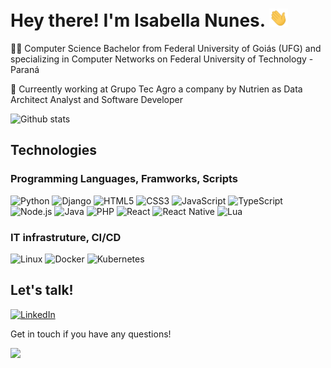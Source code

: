 # Hey there! I'm Isabella Nunes. <img src="https://raw.githubusercontent.com/isabellanunes/isabellanunes/master/.readme/wave.gif" width="30px">

👩‍💻 Computer Science Bachelor from Federal University of Goiás (UFG) and specializing in Computer Networks on Federal University of Technology - Paraná

🌱 Curreently working at Grupo Tec Agro a company by Nutrien as Data Architect Analyst and Software Developer

![Github stats](https://github-readme-stats.vercel.app/api?username=isabellanunes&count_private=true&show_icons=true&theme=graywhite)

## Technologies

### Programming Languages, Framworks, Scripts

![Python](https://img.shields.io/static/v1?label=&message=Python&color=gray&style=flat-square&logo=python&logoColor=white)
![Django](https://img.shields.io/static/v1?label=&message=Django&color=gray&style=flat-square&logo=Django&logoColor=white)
![HTML5](https://img.shields.io/static/v1?label=&message=HTML&color=gray&style=flat-square&logo=HTML5&logoColor=white)
![CSS3](https://img.shields.io/static/v1?label=&message=CSS3&color=gray&style=flat-square&logo=CSS3&logoColor=white)
![JavaScript](https://img.shields.io/static/v1?label=&message=JavaScript&color=gray&style=flat-square&logo=JavaScript&logoColor=white)
![TypeScript](https://img.shields.io/static/v1?label=&message=TypeScript&color=gray&style=flat-square&logo=TypeScript&logoColor=white)
![Node.js](https://img.shields.io/static/v1?label=&message=Node.js&color=gray&style=flat-square&logo=Node.js&logoColor=white)
![Java](https://img.shields.io/static/v1?label=&message=Java&color=gray&style=flat-square&logo=Java&logoColor=white)
![PHP](https://img.shields.io/static/v1?label=&message=PHP&color=gray&style=flat-square&logo=PHP&logoColor=white)
![React](https://img.shields.io/static/v1?label=&message=React&color=gray&style=flat-square&logo=React&logoColor=white)
![React Native](https://img.shields.io/static/v1?label=&message=ReactNative&color=gray&style=flat-square&logo=React&logoColor=white)
![Lua](https://img.shields.io/static/v1?label=&message=Lua&color=gray&style=flat-square&logo=Lua&logoColor=white)

### IT infrastruture, CI/CD

![Linux](https://img.shields.io/static/v1?label=&message=Linux&color=gray&style=flat-square&logo=Linux&logoColor=white)
![Docker](https://img.shields.io/static/v1?label=&message=Docker&color=gray&style=flat-square&logo=Docker&logoColor=white)
![Kubernetes](https://img.shields.io/static/v1?label=&message=Kubernetes&color=gray&style=flat-square&logo=Kubernetes&logoColor=white)

## Let's talk!

[![LinkedIn](https://img.shields.io/static/v1?label=&message=LinkedIn&color=gray&style=flat-square&logo=LinkedIn&logoColor=white)](https://www.linkedin.com/in/isabellanunes/)

Get in touch if you have any questions!

<img src="https://raw.githubusercontent.com/isabellanunes/isabellanunes/master/.readme/sheldon.gif" width="400px">